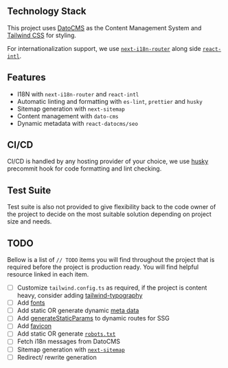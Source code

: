 ## Technology Stack

This project uses [DatoCMS](https://www.datocms.com/) as the Content Management System and [Tailwind CSS](https://tailwindcss.com/) for styling.

For internationalization support, we use [`next-i18n-router`](https://github.com/i18nexus/next-i18n-router) along side [`react-intl`](https://www.npmjs.com/package/react-intl).

## Features

-   I18N with `next-i18n-router` and `react-intl`
-   Automatic linting and formatting with `es-lint`, `prettier` and `husky`
-   Sitemap generation with `next-sitemap`
-   Content management with `dato-cms`
-   Dynamic metadata with `react-datocms/seo`

## CI/CD

CI/CD is handled by any hosting provider of your choice, we use [husky]() precommit hook for code formatting and lint checking.

## Test Suite

Test suite is also not provided to give flexibility back to the code owner of the project to decide on the most suitable solution depending on project size and needs.

## TODO

Bellow is a list of `// TODO` items you will find throughout the project that is required before the project is production ready. You will find helpful resource linked in each item.

-   [ ] Customize `tailwind.config.ts` as required, if the project is content heavy, consider adding [tailwind-typography](https://tailwindcss.com/docs/typography-plugin)
-   [ ] Add [fonts](https://nextjs.org/docs/app/building-your-application/optimizing/fonts)
-   [ ] Add static OR generate dynamic [meta data](https://nextjs.org/docs/app/building-your-application/optimizing/metadata)
-   [ ] Add [generateStaticParams](https://nextjs.org/docs/app/api-reference/functions/generate-static-params) to dynamic routes for SSG
-   [ ] Add [favicon](https://nextjs.org/docs/app/api-reference/file-conventions/metadata/app-icons)
-   [ ] Add static OR generate [`robots.txt`](https://nextjs.org/docs/app/api-reference/file-conventions/metadata/robots)
-   [ ] Fetch i18n messages from DatoCMS
-   [ ] Sitemap generation with [`next-sitemap`](https://www.npmjs.com/package/next-sitemap)
-   [ ] Redirect/ rewrite generation
